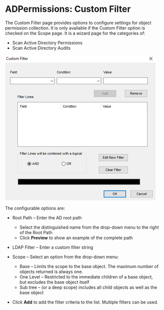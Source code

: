 # ADPermissions: Custom Filter

The Custom Filter page provides options to configure settings for object permission collection. It is only available if the Custom Filter option is checked on the Scope page. It is a wizard page for the categories of:

- Scan Active Directory Permissions
- Scan Active Directory Audits

![ADPermissions Data Collector wizard Custom Filter page](/static/img/product_docs/accessanalyzer/accessanalyzer/enterpriseauditor/admin/datacollector/customfilter.png)

The configurable options are:

- Root Path – Enter the AD root path

  - Select the distinguished name from the drop-down menu to the right of the Root Path
  - Click __Preview__ to show an example of the complete path
- LDAP Filter – Enter a custom filter string
- Scope – Select an option from the drop-down menu:

  - Base – Limits the scope to the base object. The maximum number of objects returned is always one.
  - One Level – Restricted to the immediate children of a base object, but excludes the base object itself
  - Sub tree – (or a deep scope) includes all child objects as well as the base object
- Click __Add__ to add the filter criteria to the list. Multiple filters can be used.
